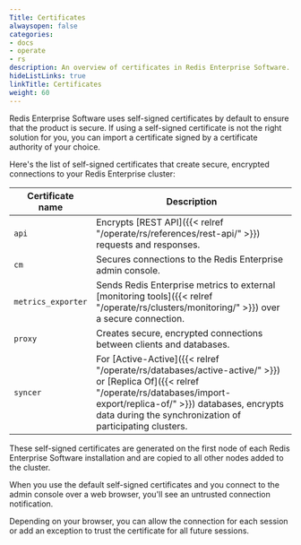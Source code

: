 ```yaml
---
Title: Certificates
alwaysopen: false
categories:
- docs
- operate
- rs
description: An overview of certificates in Redis Enterprise Software.
hideListLinks: true
linkTitle: Certificates
weight: 60
---
```


Redis Enterprise Software uses self-signed certificates by default to ensure that the product is secure. If using a self-signed certificate is not the right solution for you, you can import a certificate signed by a certificate authority of your choice.

Here's the list of self-signed certificates that create secure, encrypted connections to your Redis Enterprise cluster:

| Certificate name | Description |
|------------------|-------------|
| `api` | Encrypts [REST API]({{< relref "/operate/rs/references/rest-api/" >}}) requests and responses. |
| `cm` | Secures connections to the Redis Enterprise admin console. |
| `metrics_exporter` | Sends Redis Enterprise metrics to external [monitoring tools]({{< relref "/operate/rs/clusters/monitoring/" >}}) over a secure connection. |
| `proxy` | Creates secure, encrypted connections between clients and databases. |
| `syncer` | For [Active-Active]({{< relref "/operate/rs/databases/active-active/" >}}) or [Replica Of]({{< relref "/operate/rs/databases/import-export/replica-of/" >}}) databases, encrypts data during the synchronization of participating clusters. |

These self-signed certificates are generated on the first node of each Redis Enterprise Software installation and are copied to all other nodes added to the cluster.

When you use the default self-signed certificates and you connect to the admin console over a web browser, you'll see an untrusted connection notification.

Depending on your browser, you can allow the connection for each session or add an exception to trust the certificate for all future sessions.